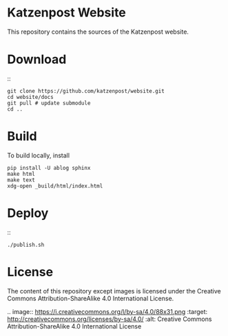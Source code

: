 Katzenpost Website
==================

This repository contains the sources of the Katzenpost website.

Download
========

::

    git clone https://github.com/katzenpost/website.git
    cd website/docs
    git pull # update submodule
    cd ..

Build
=====

To build locally, install


    pip install -U ablog sphinx
    make html
    make text
    xdg-open _build/html/index.html
    
Deploy
======

::

    ./publish.sh

License
=======

The content of this repository except images is licensed under the Creative Commons Attribution-ShareAlike 4.0 International License.

.. image:: https://i.creativecommons.org/l/by-sa/4.0/88x31.png
   :target: http://creativecommons.org/licenses/by-sa/4.0/
   :alt: Creative Commons Attribution-ShareAlike 4.0 International License
